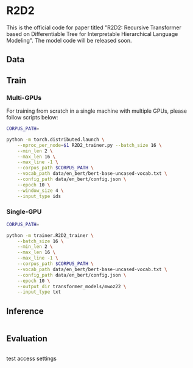 # R2D2 

This is the official code for paper titled "R2D2: Recursive Transformer based on Differentiable Tree for Interpretable Hierarchical Language Modeling". The model code will be released soon.

## Data

## Train

### Multi-GPUs

For training from scratch in a single machine with multiple GPUs, please follow scripts below:

```bash
CORPUS_PATH=

python -m torch.distributed.launch \
    --nproc_per_node=$1 R2D2_trainer.py --batch_size 16 \
    --min_len 2 \
    --max_len 16 \
    --max_line -1 \
    --corpus_path $CORPUS_PATH \
    --vocab_path data/en_bert/bert-base-uncased-vocab.txt \
    --config_path data/en_bert/config.json \
    --epoch 10 \
    --window_size 4 \
    --input_type ids
```

### Single-GPU

```bash
CORPUS_PATH=

python -m trainer.R2D2_trainer \
    --batch_size 16 \
    --min_len 2 \
    --max_len 16 \
    --max_line -1 \
    --corpus_path $CORPUS_PATH \
    --vocab_path data/en_bert/bert-base-uncased-vocab.txt \
    --config_path data/en_bert/config.json \
    --epoch 10 \
    --output_dir transformer_models/mwoz22 \
    --input_type txt
```

## Inference

```bash

```

## Evaluation

```bash

```

test access settings
